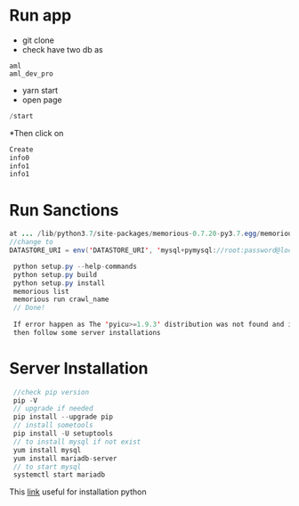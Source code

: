 

# Run app

* git clone
* check have two db as 
```
aml
aml_dev_pro
```
* yarn start
* open page 
```java
/start
``` 
*Then click on 
```java
Create
info0
info1
info1
```


# Run Sanctions 

```java
at ... /lib/python3.7/site-packages/memorious-0.7.20-py3.7.egg/memorious/settings.py
//change to
DATASTORE_URI = env('DATASTORE_URI', 'mysql+pymysql://root:password@localhost/aml')

 python setup.py --help-commands
 python setup.py build
 python setup.py install
 memorious list
 memorious run crawl_name
 // Done!
 
 If error happen as The 'pyicu>=1.9.3' distribution was not found and is required by normality
 then follow some server installations
```

# Server Installation
```java
 //check pip version
 pip -V
 // upgrade if needed 
 pip install --upgrade pip
 // install sometools
 pip install -U setuptools
 // to install mysql if not exist
 yum install mysql
 yum install mariadb-server
 // to start mysql
 systemctl start mariadb  

```
This [link](https://linuxize.com/post/how-to-install-python-3-on-centos-7/) useful for installation python



